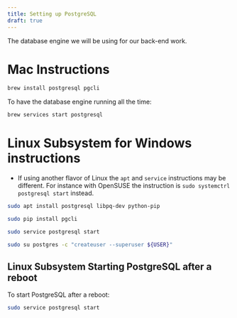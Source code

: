 ```yaml
---
title: Setting up PostgreSQL
draft: true
---
```


The database engine we will be using for our back-end work.

# Mac Instructions

```sh
brew install postgresql pgcli
```

To have the database engine running all the time:

```sh
brew services start postgresql
```


# Linux Subsystem for Windows instructions

- If using another flavor of Linux the `apt` and `service` instructions may be different. For instance with OpenSUSE the instruction is `sudo systemctrl postgresql start` instead.

```sh
sudo apt install postgresql libpq-dev python-pip

sudo pip install pgcli

sudo service postgresql start

sudo su postgres -c "createuser --superuser ${USER}"
```

## Linux Subsystem Starting PostgreSQL after a reboot

To start PostgreSQL after a reboot:

```sh
sudo service postgresql start
```

